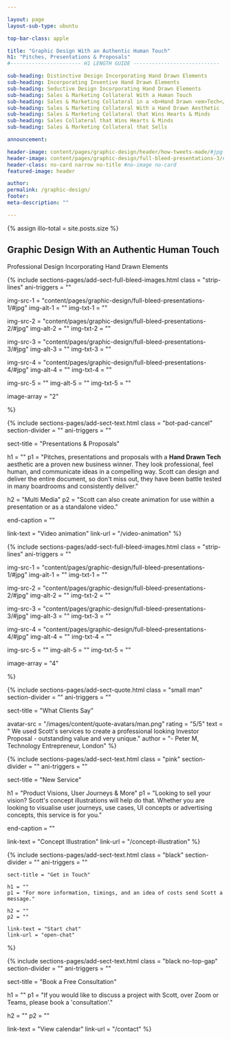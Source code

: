 ```yaml
---

layout: page
layout-sub-type: ubuntu

top-bar-class: apple

title: "Graphic Design With an Authentic Human Touch"
h1: "Pitches, Presentations & Proposals"
#----------------------- H1 LENGTH GUIDE ----------------------------

sub-heading: Distinctive Design Incorporating Hand Drawn Elements
sub-heading: Incorporating Inventive Hand Drawn Elements
sub-heading: Seductive Design Incorporating Hand Drawn Elements
sub-heading: Sales & Marketing Collateral With a Human Touch
sub-heading: Sales & Marketing Collateral in a <b>Hand Drawn <em>Tech</em></b> Style
sub-heading: Sales & Marketing Collateral With a Hand Drawn Aesthetic
sub-heading: Sales & Marketing Collateral that Wins Hearts & Minds
sub-heading: Sales Collateral that Wins Hearts & Minds
sub-heading: Sales & Marketing Collateral that Sells

announcement:

header-image: content/pages/graphic-design/header/how-tweets-made/#jpg
header-image: content/pages/graphic-design/full-bleed-presentations-3/#jpg
header-class: no-card narrow no-title #no-image no-card
featured-image: header

author:
permalink: /graphic-design/
footer:
meta-description: ""

---
```



<!-- BASED ON: SECTION TEXT -->
<section class="section-header-alt grey squeeze no-illo-butt strip-top-butt strip-bottom">
    {% assign illo-total = site.posts.size %} 
    <div class="content-wrapper">
        <div class="sect-title-wrapper">
          <h1 class="sect-title">Graphic Design With an Authentic Human Touch</h1>
          <div class="underline"></div>
        </div>
      <div class="text-wrapper"> 
        <!--<h4 class="caps"></h4
        <p class="smallest stretch-cap">{{ illo-total }} licensable illustrations</p>>-->
        <p class="page-sub-title">Professional Design Incorporating Hand Drawn Elements</p>        
      </div>
      <div class="bg-texture-wrapper">
        <div class="frame show"><div class="top-frame"></div><div class="bottom-frame"></div></div>
        <div class="bg-texture"></div>
      </div>
    </div>
</section>






<!-- SECTION FULL BLEED IMAGES -->
{% include sections-pages/add-sect-full-bleed-images.html
  class = "strip-lines"
  ani-triggers = ""

  img-src-1 = "content/pages/graphic-design/full-bleed-presentations-1/#jpg"
  img-alt-1 = ""
  img-txt-1 = ""

  img-src-2 = "content/pages/graphic-design/full-bleed-presentations-2/#jpg"
  img-alt-2 = ""
  img-txt-2 = ""

  img-src-3 = "content/pages/graphic-design/full-bleed-presentations-3/#jpg"
  img-alt-3 = ""
  img-txt-3 = ""

  img-src-4 = "content/pages/graphic-design/full-bleed-presentations-4/#jpg"
  img-alt-4 = ""
  img-txt-4 = ""

  img-src-5 = ""
  img-alt-5 = ""
  img-txt-5 = ""

  image-array = "2"

%}

<!-- SECTION TEXT -->
{% include sections-pages/add-sect-text.html
  class = "bot-pad-cancel"
  section-divider = ""
  ani-triggers = ""

  sect-title = "Presentations & Proposals"
  
  h1 = ""
  p1 = "Pitches, presentations and proposals with a <b>Hand Drawn Tech</b> aesthetic are a proven new business winner. They look professional, feel human, and communicate ideas in a compelling way. Scott can design and deliver the entire document, so don't miss out, they have been battle tested in many boardrooms and consistently deliver."
  
  h2 = "Multi Media"
  p2 = "Scott can also create animation for use within a presentation or as a standalone video."

  end-caption = ""
  
  link-text = "Video animation"
  link-url = "/video-animation"
%}

<!-- SECTION FULL BLEED IMAGES -->
{% include sections-pages/add-sect-full-bleed-images.html
  class = "strip-lines"
  ani-triggers = ""

  img-src-1 = "content/pages/graphic-design/full-bleed-presentations-1/#jpg"
  img-alt-1 = ""
  img-txt-1 = ""

  img-src-2 = "content/pages/graphic-design/full-bleed-presentations-2/#jpg"
  img-alt-2 = ""
  img-txt-2 = ""

  img-src-3 = "content/pages/graphic-design/full-bleed-presentations-3/#jpg"
  img-alt-3 = ""
  img-txt-3 = ""

  img-src-4 = "content/pages/graphic-design/full-bleed-presentations-4/#jpg"
  img-alt-4 = ""
  img-txt-4 = ""

  img-src-5 = ""
  img-alt-5 = ""
  img-txt-5 = ""

  image-array = "4"

%}











<!-- SECTION QUOTE -->
{% include sections-pages/add-sect-quote.html
  class = "small man"
  section-divider = ""
  ani-triggers = ""

  sect-title = "What Clients Say"

  avatar-src = "/images/content/quote-avatars/man.png"
  rating = "5/5"
  text = " We used Scott's services to create a professional looking Investor Proposal - outstanding value and very unique."
  author = "- Peter M, Technology Entrepreneur, London"
%}






<!-- SECTION TEXT -->
{% include sections-pages/add-sect-text.html
  class = "pink"
  section-divider = ""
  ani-triggers = ""

  sect-title = "New Service"
  
  h1 = "Product Visions, User Journeys & More"
  p1 = "Looking to sell your vision? Scott's concept illustrations will help do that. Whether you are looking to visualise user journeys, use cases, UI concepts or advertising concepts, this service is for you."


  end-caption = ""
  
  link-text = "Concept Illustration"
  link-url = "/concept-illustration"
%}



<!-- SECTION TEXT -->
{% include sections-pages/add-sect-text.html
	class = "black"
	section-divider = ""
	ani-triggers = ""

	sect-title = "Get in Touch"
	
	h1 = ""
	p1 = "For more information, timings, and an idea of costs send Scott a message."
	
	h2 = ""
	p2 = ""
	
	link-text = "Start chat"
	link-url = "open-chat"
%}



<!-- SECTION TEXT -->
{% include sections-pages/add-sect-text.html
  class = "black no-top-gap"
  section-divider = ""
  ani-triggers = ""

  sect-title = "Book a Free Consultation"
  
  h1 = ""
  p1 = "If you would like to discuss a project with Scott, over Zoom or Teams, please book a 'consultation'."

  h2 = ""
  p2 = ""
  
  link-text = "View calendar"
  link-url = "/contact"
%}





